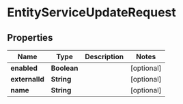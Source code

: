 

# EntityServiceUpdateRequest


## Properties

| Name | Type | Description | Notes |
|------------ | ------------- | ------------- | -------------|
|**enabled** | **Boolean** |  |  [optional] |
|**externalId** | **String** |  |  [optional] |
|**name** | **String** |  |  [optional] |



